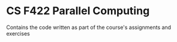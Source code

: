 # CS F422 Parallel Computing
 Contains the code written as part of the course's assignments and exercises
